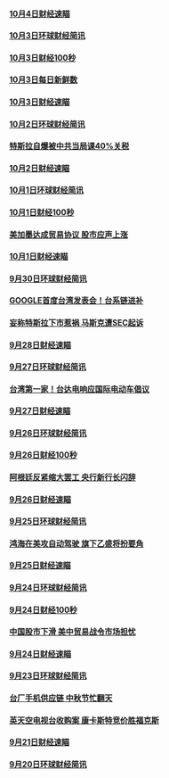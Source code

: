 #### [10月4日财经速瞄](../pages/news208/a1394104.md?t=10050953) 

#### [10月3日环球财经简讯](../pages/news208/a1394057.md?t=10050953) 

#### [10月3日财经100秒](../pages/news208/a1394034.md?t=10050953) 

#### [10月3日每日新鲜数](../pages/news208/a1393967.md?t=10050953) 

#### [10月3日财经速瞄](../pages/news208/a1393964.md?t=10050953) 

#### [10月2日环球财经简讯](../pages/news208/a1393924.md?t=10050953) 

#### [特斯拉自爆被中共当局课40%关税](../pages/news208/a1393910.md?t=10050953) 

#### [10月2日财经速瞄](../pages/news208/a1393834.md?t=10050953) 

#### [10月1日环球财经简讯](../pages/news208/a1393775.md?t=10050953) 

#### [10月1日财经100秒](../pages/news208/a1393754.md?t=10050953) 

#### [美加墨达成贸易协议 股市应声上涨](../pages/news208/a1393738.md?t=10050953) 

#### [10月1日财经速瞄](../pages/news208/a1393681.md?t=10050953) 

#### [9月30日环球财经简讯](../pages/news208/a1393638.md?t=10050953) 

#### [GOOGLE首度台湾发表会！台系链进补](../pages/news208/a1393612.md?t=10050953) 

#### [妄称特斯拉下市惹祸 马斯克遭SEC起诉](../pages/news208/a1393392.md?t=10050953) 

#### [9月28日财经速瞄](../pages/news208/a1393394.md?t=10050953) 

#### [9月27日环球财经简讯](../pages/news208/a1393337.md?t=10050953) 

#### [台湾第一家！台达电响应国际电动车倡议](../pages/news208/a1393319.md?t=10050953) 

#### [9月27日财经速瞄](../pages/news208/a1393242.md?t=10050953) 

#### [9月26日环球财经简讯](../pages/news208/a1393188.md?t=10050953) 

#### [9月26日财经100秒](../pages/news208/a1393159.md?t=10050953) 

#### [阿根廷反紧缩大罢工 央行新行长闪辞](../pages/news208/a1393091.md?t=10050953) 

#### [9月26日财经速瞄](../pages/news208/a1393087.md?t=10050953) 

#### [9月25日环球财经简讯](../pages/news208/a1393038.md?t=10050953) 

#### [鸿海在美攻自动驾驶 旗下乙盛将扮要角](../pages/news208/a1393021.md?t=10050953) 

#### [9月25日财经速瞄](../pages/news208/a1392936.md?t=10050953) 

#### [9月24日环球财经简讯](../pages/news208/a1392891.md?t=10050953) 

#### [9月24日财经100秒](../pages/news208/a1392876.md?t=10050953) 

#### [中国股市下滑 美中贸易战令市场担忧](../pages/news208/a1392874.md?t=10050953) 

#### [9月24日财经速瞄](../pages/news208/a1392794.md?t=10050953) 

#### [9月23日环球财经简讯](../pages/news208/a1392759.md?t=10050953) 

#### [台厂手机供应链 中秋节忙翻天](../pages/news208/a1392745.md?t=10050953) 

#### [英天空电视台收购案 康卡斯特竞价胜福克斯](../pages/news208/a1392676.md?t=10050953) 

#### [9月21日财经速瞄](../pages/news208/a1392488.md?t=10050953) 

#### [9月20日环球财经简讯](../pages/news208/a1392432.md?t=10050953) 


